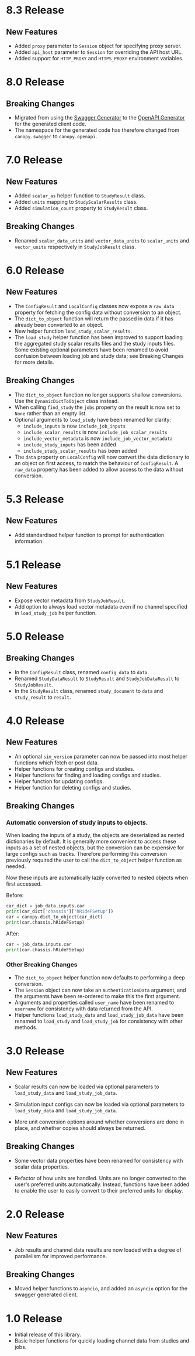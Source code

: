# 8.3 Release
## New Features
 - Added `proxy` parameter to `Session` object for specifying proxy server.
 - Added `api_host` parameter to `Session` for overriding the API host URL.
 - Added support for `HTTP_PROXY` and `HTTPS_PROXY` environment variables.

# 8.0 Release
## Breaking Changes
 - Migrated from using the [Swagger Generator](https://github.com/swagger-api/swagger-codegen) to the 
 [OpenAPI Generator](https://github.com/OpenAPITools/openapi-generator) for the generated client code.
 - The namespace for the generated code has therefore changed from `canopy.swagger` to `canopy.openapi`.  

# 7.0 Release
## New Features
 - Added `scalar_as` helper function to `StudyResult` class.
 - Added `units` mapping to `StudyScalarResults` class.
 - Added `simulation_count` property to `StudyResult` class.
 
## Breaking Changes
 - Renamed `scalar_data_units` and `vector_data_units` to `scalar_units` and `vector_units` respectively in `StudyJobResult` class.

# 6.0 Release
## New Features
 - The `ConfigResult` and `LocalConfig` classes now expose a `raw_data` property for fetching the config data
 without conversion to an object.
 - The `dict_to_object` function will return the passed in data if it has already been converted to an object.
 - New helper function `load_study_scalar_results`.
 - The `load_study` helper function has been improved to support loading the aggregated study scalar results files
 and the study inputs files. Some existing optional parameters have been renamed to avoid confusion between loading job and
 study data; see Breaking Changes for more details.
 
## Breaking Changes
 - The `dict_to_object` function no longer supports shallow conversions. Use the `DynamicDictToObject` class instead.
 - When calling `find_study` the `jobs` property on the result is now set to `None` rather than an empty list.
 - Optional arguments to `load_study` have been renamed for clarity:
   - `include_inputs` is now `include_job_inputs`
   - `include_scalar_results` is now `include_job_scalar_results`
   - `include_vector_metadata` is now `include_job_vector_metadata`
   - `include_study_inputs` has been added
   - `include_study_scalar_results` has been added
 - The `data` property on `LocalConfig` will now convert the data dictionary to an object on first access, to match
 the behaviour of `ConfigResult`. A `raw_data` property has been added to allow access to the data without conversion.

# 5.3 Release
## New Features
 - Add standardised helper function to prompt for authentication information.
 
# 5.1 Release
## New Features
 - Expose vector metadata from `StudyJobResult`.
 - Add option to always load vector metadata even if no channel specified in `load_study_job` helper function.

# 5.0 Release
## Breaking Changes

 - In the `ConfigResult` class, renamed `config_data` to `data`.
 - Renamed `StudyDataResult` to `StudyResult` and `StudyJobDataResult` to `StudyJobResult`.
 - In the `StudyResult` class, renamed `study_document` to `data` and `study_result` to `result`. 

# 4.0 Release
## New Features
 - An optional `sim_version` parameter can now be passed into most helper functions which fetch or post data.
 - Helper functions for creating configs and studies.
 - Helper functions for finding and loading configs and studies.
 - Helper function for updating configs.
 - Helper function for deleting configs and studies.
  
## Breaking Changes
### Automatic conversion of study inputs to objects.
When loading the inputs of a study, the objects are deserialized as nested dictionaries by default.
It is generally more convenient to access these inputs as a set of nested objects, but the conversion can be expensive
for large configs such as tracks. Therefore performing this conversion previously required the user
to call the `dict_to_object` helper function as needed.

Now these inputs are automatically lazily converted to nested objects when first accessed.

Before:
```python
car_dict = job_data.inputs.car
print(car_dict['chassis']['hRideFSetup'])
car = canopy.dict_to_object(car_dict)
print(car.chassis.hRideFSetup)
```
  
After:
```python
car = job_data.inputs.car
print(car.chassis.hRideFSetup)
```

### Other Breaking Changes
 - The `dict_to_object` helper function now defaults to performing a deep conversion.
 - The `Session` object can now take an `AuthenticationData` argument, and the arguments have been re-ordered
to make this the first argument.  
 - Arguments and properties called `user_name` have been renamed to `username` for consistency with data returned
 from the API.
 - Helper functions `load_study_data` and `load_study_job_data` have been renamed to `load_study` and `load_study_job`
 for consistency with other methods.

# 3.0 Release
## New Features
 - Scalar results can now be loaded via optional parameters to `load_study_data` and `load_study_job_data`.
 
 - Simulation input configs can now be loaded via optional parameters to `load_study_data` and `load_study_job_data`.
 
 - More unit conversion options around whether conversions are done in place, and whether copies should always be returned.

## Breaking Changes
 - Some vector data properties have been renamed for consistency with scalar data properties.

 - Refactor of how units are handled. 
Units are no longer converted to the user's preferred units automatically.
Instead, functions have been added to enable the user to easily convert to their preferred units for display.
  
# 2.0 Release
## New Features
 - Job results and channel data results are now loaded with a degree of parallelism for improved performance.
 
## Breaking Changes
 - Moved helper functions to `asyncio`, and added an `asyncio` option for 
the swagger generated client. 

# 1.0 Release
 - Initial release of this library.
 - Basic helper functions for quickly loading channel data from studies and jobs. 